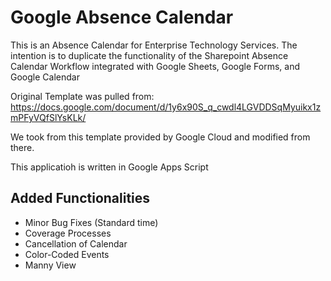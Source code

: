 # Google Absence Calendar

This is an Absence Calendar for Enterprise Technology Services. The intention is to duplicate the functionality of the Sharepoint Absence Calendar Workflow integrated with Google Sheets, Google Forms, and Google Calendar

Original Template was pulled from: 
https://docs.google.com/document/d/1y6x90S_q_cwdl4LGVDDSqMyuikx1zmPFyVQfSlYsKLk/

We took from this template provided by Google Cloud and modified from there.

This applicatioh is written in Google Apps Script


## Added Functionalities

* Minor Bug Fixes (Standard time)
* Coverage Processes
* Cancellation of Calendar
* Color-Coded Events 
* Manny View

